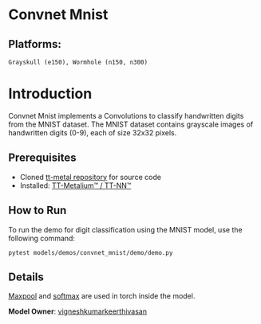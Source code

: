 # Convnet Mnist

## Platforms:
    Grayskull (e150), Wormhole (n150, n300)

# Introduction
Convnet Mnist implements a Convolutions to classify handwritten digits from the MNIST dataset. The MNIST dataset contains grayscale images of handwritten digits (0-9), each of size 32x32 pixels.

## Prerequisites
- Cloned [tt-metal repository](https://github.com/tenstorrent/tt-metal) for source code
- Installed: [TT-Metalium™ / TT-NN™](https://github.com/tenstorrent/tt-metal/blob/main/INSTALLING.md)

## How to Run
To run the demo for digit classification using the MNIST model, use the following command:
```
pytest models/demos/convnet_mnist/demo/demo.py
```

## Details
[Maxpool](https://github.com/tenstorrent/tt-metal/issues/12642) and [softmax](https://github.com/tenstorrent/tt-metal/issues/12664) are used in torch inside the model.

**Model Owner**: [vigneshkumarkeerthivasan](https://github.com/vigneshkeerthivasanx)
